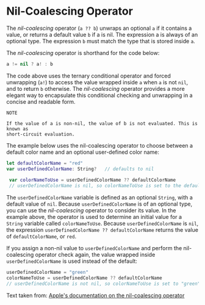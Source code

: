 # Nil-Coalescing Operator

The *nil-coalescing* operator (`a ?? b`) unwraps an optional `a` if it contains
a value, or returns a default value `b` if a is nil. The expression a is always
of an optional type. The expression `b` must match the type that is stored inside `a`.

The *nil-coalescing* operator is shorthand for the code below:

```swift
a != nil ? a! : b
```

The code above uses the ternary conditional operator and forced unwrapping (`a!`)
to access the value wrapped inside `a` when `a` is not `nil`, and to return `b`
otherwise. The *nil-coalescing* operator provides a more elegant way to
encapsulate this conditional checking and unwrapping in a concise and readable form.

```
NOTE

If the value of a is non-nil, the value of b is not evaluated. This is known as
short-circuit evaluation.
```

The example below uses the nil-coalescing operator to choose between a default color name and an optional user-defined color name:

```swift
let defaultColorName = "red"
var userDefinedColorName: String?   // defaults to nil
 
 var colorNameToUse = userDefinedColorName ?? defaultColorName
 // userDefinedColorName is nil, so colorNameToUse is set to the default of "red"
 ```

The `userDefinedColorName` variable is defined as an optional `String`, with a
default value of `nil`. Because `userDefinedColorName` is of an optional type,
you can use the *nil-coalescing* operator to consider its value. In the example
above, the operator is used to determine an initial value for a `String` variable
called `colorNameToUse`. Because `userDefinedColorName` is `nil`, the expression
`userDefinedColorName ?? defaultColorName` returns the value of `defaultColorName`,
or `red`.

If you assign a non-nil value to `userDefinedColorName` and perform the
nil-coalescing operator check again, the value wrapped inside `userDefinedColorName`
is used instead of the default:

```swift
userDefinedColorName = "green"
colorNameToUse = userDefinedColorName ?? defaultColorName
// userDefinedColorName is not nil, so colorNameToUse is set to "green"
```


Text taken from: [Apple's documentation on the nil-coalescing operator](https://developer.apple.com/library/content/documentation/Swift/Conceptual/Swift_Programming_Language/BasicOperators.html#//apple_ref/doc/uid/TP40014097-CH6-ID72)
